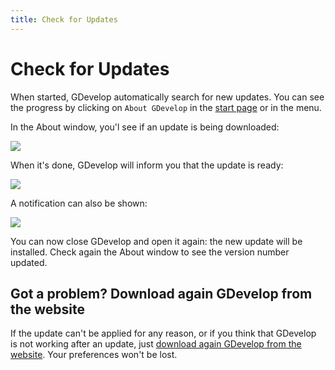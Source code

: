 ```yaml
---
title: Check for Updates
---
```

# Check for Updates 

When started, GDevelop automatically search for new updates. You can see the progress by clicking on `About GDevelop` in the [start page](/gdevelop5/interface) or in the menu.

In the About window, you'l see if an update is being downloaded:

![](/gdevelop5/interface/update-being-downloaded.png)

When it's done, GDevelop will inform you that the update is ready:

![](/gdevelop5/interface/update-downloaded.png)

A notification can also be shown:

![](/gdevelop5/interface/update-notification-macos.png)

You can now close GDevelop and open it again: the new update will be installed. Check again the About window to see the version number updated.

## Got a problem? Download again GDevelop from the website

If the update can't be applied for any reason, or if you think that GDevelop is not working after an update, just [download again GDevelop from the website](https://gdevelop-app.com). Your preferences won't be lost.
